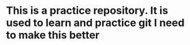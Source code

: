 This is a practice repository. It is used to learn and practice git
I need to make this better
====
